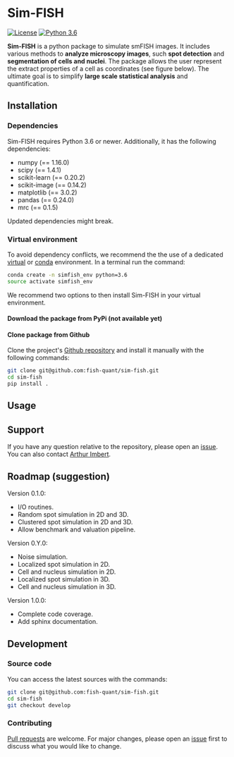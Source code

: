 # Sim-FISH

[![License](https://img.shields.io/badge/license-BSD%203--Clause-green)](https://github.com/fish-quant/big-fish/blob/master/LICENSE)
[![Python 3.6](https://img.shields.io/badge/python-3.6-blue.svg)](https://www.python.org/downloads/release/python-360/)

**Sim-FISH** is a python package to simulate smFISH images. It includes various methods to **analyze microscopy images**, such **spot detection** and **segmentation of cells and nuclei**. The package allows the user represent the extract properties of a cell as coordinates (see figure below). The ultimate goal is to simplify **large scale statistical analysis** and quantification.


## Installation

### Dependencies

Sim-FISH requires Python 3.6 or newer. Additionally, it has the following dependencies:

- numpy (== 1.16.0)
- scipy (== 1.4.1)
- scikit-learn (== 0.20.2)
- scikit-image (== 0.14.2)
- matplotlib (== 3.0.2)
- pandas (== 0.24.0)
- mrc (== 0.1.5)

Updated dependencies might break.

### Virtual environment

To avoid dependency conflicts, we recommend the the use of a dedicated [virtual](https://docs.python.org/3.6/library/venv.html) or [conda](https://docs.conda.io/projects/conda/en/latest/user-guide/tasks/manage-environments.html) environment.  In a terminal run the command:

```bash
conda create -n simfish_env python=3.6
source activate simfish_env
```

We recommend two options to then install Sim-FISH in your virtual environment.

#### Download the package from PyPi (not available yet)



#### Clone package from Github

Clone the project's [Github repository](https://github.com/fish-quant/sim-fish) and install it manually with the following commands:

```bash
git clone git@github.com:fish-quant/sim-fish.git
cd sim-fish
pip install .
```

## Usage



## Support

If you have any question relative to the repository, please open an [issue](https://github.com/fish-quant/sim-fish/issues). You can also contact [Arthur Imbert](mailto:arthur.imbert@mines-paristech.fr).

## Roadmap (suggestion)

Version 0.1.0:
- I/O routines.
- Random spot simulation in 2D and 3D.
- Clustered spot simulation in 2D and 3D.
- Allow benchmark and valuation pipeline.

Version 0.Y.0:
- Noise simulation.
- Localized spot simulation in 2D. 
- Cell and nucleus simulation in 2D.
- Localized spot simulation in 3D. 
- Cell and nucleus simulation in 3D.

Version 1.0.0:
- Complete code coverage.
- Add sphinx documentation.

## Development

### Source code

You can access the latest sources with the commands:

```bash
git clone git@github.com:fish-quant/sim-fish.git
cd sim-fish
git checkout develop
```

### Contributing

[Pull requests](https://github.com/fish-quant/sim-fish/pulls) are welcome. For major changes, please open an [issue](https://github.com/fish-quant/sim-fish/issues) first to discuss what you would like to change.
